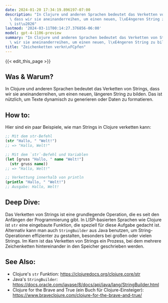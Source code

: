 ```yaml
---
date: 2024-01-20 17:34:19.896197-07:00
description: "In Clojure und anderen Sprachen bedeutet das Verketten von Strings,\
  \ dass wir sie aneinanderreihen, um einen neuen, l\xE4ngeren String zu bilden. Das\
  \ ist\u2026"
lastmod: '2024-03-11T00:14:27.376856-06:00'
model: gpt-4-1106-preview
summary: "In Clojure und anderen Sprachen bedeutet das Verketten von Strings, dass\
  \ wir sie aneinanderreihen, um einen neuen, l\xE4ngeren String zu bilden. Das ist\u2026"
title: "Zeichenketten verkn\xFCpfen"
---
```


{{< edit_this_page >}}

## Was & Warum?
In Clojure und anderen Sprachen bedeutet das Verketten von Strings, dass wir sie aneinanderreihen, um einen neuen, längeren String zu bilden. Das ist nützlich, um Texte dynamisch zu generieren oder Daten zu formatieren.

## How to:
Hier sind ein paar Beispiele, wie man Strings in Clojure verketten kann:

```Clojure
;; Mit dem str-Befehl
(str "Hallo, " "Welt!")
;; => "Hallo, Welt!"

;; Mit dem `str`-Befehl und Variablen
(let [gruss "Hallo, " name "Welt!"]
  (str gruss name))
;; => "Hallo, Welt!"

;; Verkettung innerhalb von println
(println "Hallo, " "Welt!")
;; Ausgabe: Hallo, Welt!
```

## Deep Dive:
Das Verketten von Strings ist eine grundlegende Operation, die es seit den Anfängen der Programmierung gibt. In LISP-basierten Sprachen wie Clojure ist `str` eine eingebaute Funktion, die speziell für diese Aufgabe gedacht ist. Alternativ kann man auch `StringBuilder` aus Java benutzen, um String-Operationen effizienter zu gestalten, besonders bei großen oder vielen Strings. Im Kern ist das Verketten von Strings ein Prozess, bei dem mehrere Zeichenketten hintereinander in den Speicher geschrieben werden.

## See Also:
- Clojure's `str` Funktion: https://clojuredocs.org/clojure.core/str
- Java's `StringBuilder`: https://docs.oracle.com/javase/8/docs/api/java/lang/StringBuilder.html
- Clojure for the Brave and True (ein Buch für Clojure-Einsteiger): https://www.braveclojure.com/clojure-for-the-brave-and-true/
